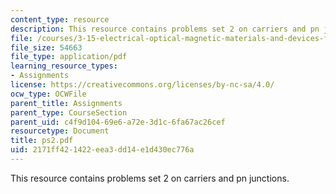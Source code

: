 ```yaml
---
content_type: resource
description: This resource contains problems set 2 on carriers and pn junctions.
file: /courses/3-15-electrical-optical-magnetic-materials-and-devices-fall-2006/2171ff421422eea3dd14e1d430ec776a_ps2.pdf
file_size: 54663
file_type: application/pdf
learning_resource_types:
- Assignments
license: https://creativecommons.org/licenses/by-nc-sa/4.0/
ocw_type: OCWFile
parent_title: Assignments
parent_type: CourseSection
parent_uid: c4f9d104-69e6-a72e-3d1c-6fa67ac26cef
resourcetype: Document
title: ps2.pdf
uid: 2171ff42-1422-eea3-dd14-e1d430ec776a
---
```

This resource contains problems set 2 on carriers and pn junctions.